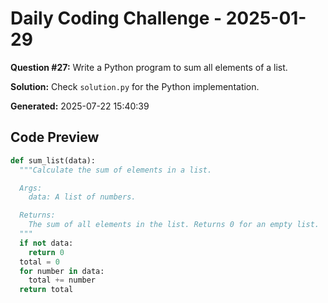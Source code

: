 # Daily Coding Challenge - 2025-01-29

**Question #27:** Write a Python program to sum all elements of a list.

**Solution:** Check `solution.py` for the Python implementation.

**Generated:** 2025-07-22 15:40:39

## Code Preview
```python
def sum_list(data):
  """Calculate the sum of elements in a list.

  Args:
    data: A list of numbers.

  Returns:
    The sum of all elements in the list. Returns 0 for an empty list.
  """
  if not data:
    return 0
  total = 0
  for number in data:
    total += number
  return total

```
